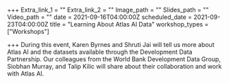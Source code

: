 +++
Extra_link_1 = ""
Extra_link_2 = ""
Image_path = ""
Slides_path = ""
Video_path = ""
date = 2021-09-16T04:00:00Z
scheduled_date = 2021-09-23T04:00:00Z
title = "Learning About Atlas AI Data"
workshop_types = ["Workshops"]

+++
During this event, Karen Byrnes and Shruti Jai will tell us more about Atlas AI and the datasets available through the Development Data Partnership. Our colleagues from the World Bank Development Data Group, Siobhan Murray, and Talip Kilic will share about their collaboration and work with Atlas AI.